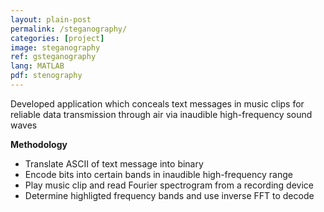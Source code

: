 ```yaml
---
layout: plain-post
permalink: /steganography/
categories: [project]
image: steganography
ref: gsteganography
lang: MATLAB
pdf: stenography
---
```


Developed application which conceals text messages in music clips for reliable data transmission through air via inaudible high-frequency sound waves

**Methodology**

- Translate ASCII of text message into binary
- Encode bits into certain bands in inaudible high-frequency range
- Play music clip and read Fourier spectrogram from a recording device
- Determine highligted frequency bands and use inverse FFT to decode
